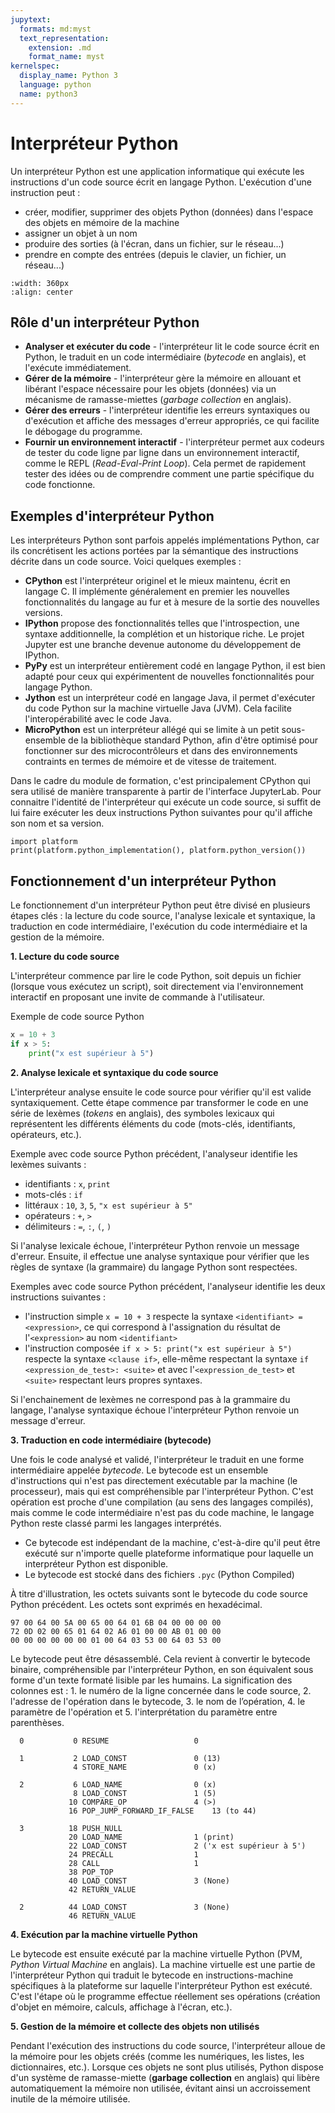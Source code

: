 ```yaml
---
jupytext:
  formats: md:myst
  text_representation:
    extension: .md
    format_name: myst
kernelspec:
  display_name: Python 3
  language: python
  name: python3
---
```


# Interpréteur Python

Un interpréteur Python est une application informatique qui exécute les instructions d'un code source écrit en langage Python. L'exécution d'une instruction peut :
- créer, modifier, supprimer des objets Python (données) dans l'espace des objets en mémoire de la machine
- assigner un objet à un nom
- produire des sorties (à l'écran, dans un fichier, sur le réseau...)
- prendre en compte des entrées (depuis le clavier, un fichier, un réseau...)

```{image} img/interpreteur.png
:width: 360px
:align: center
```

## Rôle d'un interpréteur Python

- **Analyser et exécuter du code** - l'interpréteur lit le code source écrit en Python, le traduit en un code intermédiaire (*bytecode* en anglais), et l'exécute immédiatement.
- **Gérer de la mémoire** - l'interpréteur gère la mémoire en allouant et libérant l'espace nécessaire pour les objets (données) via un mécanisme de ramasse-miettes (*garbage collection* en anglais).
- **Gérer des erreurs** - l'interpréteur identifie les erreurs syntaxiques ou d'exécution et affiche des messages d'erreur appropriés, ce qui facilite le débogage du programme.
- **Fournir un environnement interactif** - l'interpréteur permet aux codeurs de tester du code ligne par ligne dans un environnement interactif, comme le REPL (*Read-Eval-Print Loop*). Cela permet de rapidement tester des idées ou de comprendre comment une partie spécifique du code fonctionne.

## Exemples d'interpréteur Python

Les interpréteurs Python sont parfois appelés implémentations Python, car ils concrétisent les actions portées par la sémantique des instructions décrite dans un code source. Voici quelques exemples :
- **CPython** est l'interpréteur originel et le mieux maintenu, écrit en langage C. Il implémente généralement en premier les nouvelles fonctionnalités du langage au fur et à mesure de la sortie des nouvelles versions.
- **IPython** propose des fonctionnalités telles que l'introspection, une syntaxe additionnelle, la complétion et un historique riche. Le projet Jupyter est une branche devenue autonome du développement de IPython.
- **PyPy** est un interpréteur entièrement codé en langage Python, il est bien adapté pour ceux qui expérimentent de nouvelles fonctionnalités pour langage Python.
- **Jython** est un interpréteur codé en langage Java, il permet d'exécuter du code Python sur la machine virtuelle Java (JVM). Cela facilite l'interopérabilité avec le code Java.
- **MicroPython** est un interpréteur allégé qui se limite à un petit sous-ensemble de la bibliothèque standard Python, afin d'être optimisé pour fonctionner sur des microcontrôleurs et dans des environnements contraints en termes de mémoire et de vitesse de traitement.

Dans le cadre du module de formation, c'est principalement CPython qui sera utilisé de manière transparente à partir de l'interface JupyterLab. Pour connaitre l'identité de l'interpréteur qui exécute un code source, si suffit de lui faire exécuter les deux instructions Python suivantes pour qu'il affiche son nom et sa version.

```{code-cell} ipython3
import platform
print(platform.python_implementation(), platform.python_version())
```

## Fonctionnement d'un interpréteur Python

Le fonctionnement d'un interpréteur Python peut être divisé en plusieurs étapes clés : la lecture du code source, l'analyse lexicale et syntaxique, la traduction en code intermédiaire, l'exécution du code intermédiaire et la gestion de la mémoire.

**1. Lecture du code source**

L'interpréteur commence par lire le code Python, soit depuis un fichier (lorsque vous exécutez un script), soit directement via l'environnement interactif en proposant une invite de commande à l'utilisateur.

Exemple de code source Python

``` python
x = 10 + 3
if x > 5:
    print("x est supérieur à 5")
```

**2. Analyse lexicale et syntaxique du code source**

L'interpréteur analyse ensuite le code source pour vérifier qu'il est valide syntaxiquement. Cette étape commence par transformer le code en une série de lexèmes (*tokens* en anglais), des symboles lexicaux qui représentent les différents éléments du code (mots-clés, identifiants, opérateurs, etc.). 

Exemple avec code source Python précédent, l'analyseur identifie les lexèmes suivants :

- identifiants : `x`, `print`
- mots-clés : `if`
- littéraux : `10`, `3`, `5`, `"x est supérieur à 5"`
- opérateurs : `+`, `>`
- délimiteurs : `=`, `:`, `(`, `)`

Si l'analyse lexicale échoue, l'interpréteur Python renvoie un message d'erreur. Ensuite, il effectue une analyse syntaxique pour vérifier que les règles de syntaxe (la grammaire) du langage Python sont respectées.

Exemples avec code source Python précédent, l'analyseur identifie les deux instructions suivantes :
- l'instruction simple `x = 10 + 3` respecte la syntaxe `<identifiant> = <expression>`, ce qui correspond à l'assignation du résultat de l'`<expression>` au nom `<identifiant>`
- l'instruction composée `if x > 5: print("x est supérieur à 5")` respecte la syntaxe `<clause if>`, elle-même respectant la syntaxe `if <expression_de_test>: <suite>` et avec l'`<expression_de_test>` et `<suite>` respectant leurs propres syntaxes.

Si l'enchainement de lexèmes ne correspond pas à la grammaire du langage, l'analyse syntaxique échoue l'interpréteur Python renvoie un message d'erreur.

**3. Traduction en code intermédiaire (bytecode)**

Une fois le code analysé et validé, l'interpréteur le traduit en une forme intermédiaire appelée *bytecode*. Le bytecode est un ensemble d'instructions qui n'est pas directement exécutable par la machine (le processeur), mais qui est compréhensible par l'interpréteur Python. C'est opération est proche d'une compilation (au sens des langages compilés), mais comme le code intermédiaire n'est pas du code machine, le langage Python reste classé parmi les langages interprétés.
- Ce bytecode est indépendant de la machine, c'est-à-dire qu'il peut être exécuté sur n'importe quelle plateforme informatique pour laquelle un interpréteur Python est disponible.
- Le bytecode est stocké dans des fichiers `.pyc` (Python Compiled)

À titre d'illustration, les octets suivants sont le bytecode du code source Python précédent. Les octets sont exprimés en hexadécimal.

``` none
97 00 64 00 5A 00 65 00 64 01 6B 04 00 00 00 00
72 0D 02 00 65 01 64 02 A6 01 00 00 AB 01 00 00
00 00 00 00 00 00 01 00 64 03 53 00 64 03 53 00
```

Le bytecode peut être désassemblé. Cela revient à convertir le bytecode binaire, compréhensible par l'interpréteur Python, en son équivalent sous forme d'un texte formaté lisible par les humains. La signification des colonnes est : 1. le numéro de la ligne concernée dans le code source, 2. l'adresse de l'opération dans le bytecode, 3. le nom de l’opération, 4. le paramètre de l'opération et 5. l'interprétation du paramètre entre parenthèses. 


```
  0           0 RESUME                   0

  1           2 LOAD_CONST               0 (13)
              4 STORE_NAME               0 (x)

  2           6 LOAD_NAME                0 (x)
              8 LOAD_CONST               1 (5)
             10 COMPARE_OP               4 (>)
             16 POP_JUMP_FORWARD_IF_FALSE    13 (to 44)

  3          18 PUSH_NULL
             20 LOAD_NAME                1 (print)
             22 LOAD_CONST               2 ('x est supérieur à 5')
             24 PRECALL                  1
             28 CALL                     1
             38 POP_TOP
             40 LOAD_CONST               3 (None)
             42 RETURN_VALUE

  2          44 LOAD_CONST               3 (None)
             46 RETURN_VALUE
```

**4. Exécution par la machine virtuelle Python**

Le bytecode est ensuite exécuté par la machine virtuelle Python (PVM, *Python Virtual Machine* en anglais). La machine virtuelle est une partie de l'interpréteur Python qui traduit le bytecode en instructions-machine spécifiques à la plateforme sur laquelle l'interpréteur Python est exécuté. C'est l'étape où le programme effectue réellement ses opérations (création d'objet en mémoire, calculs, affichage à l'écran, etc.).

**5. Gestion de la mémoire et collecte des objets non utilisés**

Pendant l'exécution des instructions du code source, l'interpréteur alloue de la mémoire pour les objets créés (comme les numériques, les listes, les dictionnaires, etc.). Lorsque ces objets ne sont plus utilisés, Python dispose d'un système de ramasse-miette (**garbage collection** en anglais) qui libère automatiquement la mémoire non utilisée, évitant ainsi un accroissement inutile de la mémoire utilisée.

